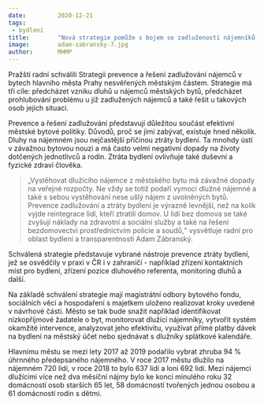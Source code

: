 ```yaml
---
date:         2020-12-21
tags:         
 - bydlení
title:        "Nová strategie pomůže s bojem se zadlužeností nájemníků městských bytů"
image: 	      adam-zabransky-7.jpg
author:       MHMP
---
```

 
Pražští radní schválili Strategii prevence a řešení zadlužování nájemců v bytech hlavního města Prahy nesvěřených městským částem. Strategie má tři cíle: předcházet vzniku dluhů u nájemců městských bytů, předcházet prohlubování problému u již zadlužených nájemců a také řešit u takových osob jejich situaci.

Prevence a řešení zadlužování představují důležitou součást efektivní městské bytové politiky. Důvodů, proč se jimi zabývat, existuje hned několik. Dluhy na nájemném jsou nejčastější příčinou ztráty bydlení. Ta mnohdy ústí v závažnou bytovou nouzi a má často velmi negativní dopady na životy dotčených jednotlivců a rodin. Ztráta bydlení ovlivňuje také duševní a fyzické zdraví člověka.

> „Vystěhovat dlužícího nájemce z městského bytu má závažné dopady na veřejné rozpočty. Ne vždy se totiž podaří vymoci dlužné nájemné a také s sebou vystěhování nese ušlý nájem z uvolněných bytů. Prevence zadlužování a ztráty bydlení je výrazně levnější, než na kolik vyjde reintegrace lidí, kteří ztratili domov. U lidí bez domova se také zvyšují náklady na zdravotní a sociální služby a také na řešení bezdomovectví prostřednictvím policie a soudů,“ vysvětluje radní pro oblast bydlení a transparentnosti Adam Zábranský. 

Schválená strategie představuje vybrané nástroje prevence ztráty bydlení, jež se osvědčily v praxi v ČR i v zahraničí - například zřízení kontaktních míst pro bydlení, zřízení pozice dluhového referenta, monitoring dluhů a další. 

Na základě schválení strategie mají magistrátní odbory bytového fondu, sociálních věcí a hospodaření s majetkem uloženo realizovat kroky uvedené v návrhové části. Město se tak bude snažit například identifikovat nízkopříjmové žadatele o byt, monitorovat dlužící nájemníky, vytvořit systém okamžité intervence, analyzovat jeho efektivitu, využívat přímé platby dávek na bydlení na městský účet nebo sjednávat s dlužníky splátkové kalendáře. 

Hlavnímu městu se mezi lety 2017 až 2019 podařilo vybrat zhruba 94 % úhrnného předepsaného nájemného. V roce 2017 městu dlužilo na nájemném 720 lidí, v roce 2018 to bylo 637 lidí a loni 692 lidí. Mezi nájemci dlužícími více než dva měsíční nájmy bylo ke konci minulého roku 32 domácností osob starších 65 let, 58 domácností tvořených jednou osobou a 61 domácností rodin s dětmi. 
